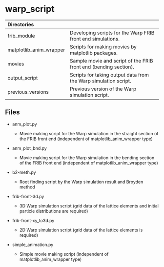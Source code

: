 # warp_script


|**Directories** | |
|:-----------|:-------------|
| frib\_module                  | Developing scripts for the Warp FRIB front end simulations.  |
| matplotlib\_anim\_wrapper     | Scripts for making movies by matplotlib packages.  |
| movies                        | Sample movie and script of the FRIB front end (bending section). | 
| output\_script                | Scripts for taking output data from the Warp simulation script.  |
| previous\_versions            | Previous version of the Warp simulation script.  |



## Files

- anm_plot.py
  - Movie making script for the Warp simulation in the straight section of the FRIB front end
(independent of matplotlib_anim_wrapper type)  

- anm_plot_bnd.py  
  - Movie making script for the Warp simulation in the bending section of the FRIB front end 
(independent of matplotlib_anim_wrapper type)  

- b2-meth.py
  - Root finding script by the Warp simulation result and Broyden method

- frib-front-3d.py
  - 3D Warp simulation script (grid data of the lattice elements and initial particle distributions are required)

- frib-front-xy_to3d.py
  - 2D Warp simulation script (grid data of the lattice elements is required)

- simple_animation.py
  - Simple movie making script (independent of matplotlib_anim_wrapper type)
